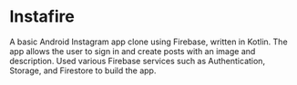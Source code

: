 # Instafire

A basic Android Instagram app clone using Firebase, written in Kotlin. The app allows the user to sign in and create posts with an image and description. Used various Firebase services such as Authentication, Storage, and Firestore to build the app.
